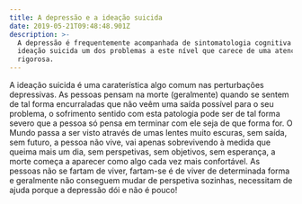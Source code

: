 ```yaml
---
title: A depressão e a ideação suicida
date: 2019-05-21T09:48:48.901Z
description: >-
  A depressão é frequentemente acompanhada de sintomatologia cognitiva , sendo a
  ideação suicida um dos problemas a este nível que carece de uma atenção
  rigorosa.
---
```

A ideação suicida é uma caraterística algo comum nas perturbações depressivas. As pessoas pensam na morte (geralmente) quando se sentem de tal forma encurraladas que não veêm uma saída possível para o seu problema, o sofrimento sentido com esta patologia pode ser de tal forma severo que a pessoa só pensa em terminar com ele seja de que forma for. O Mundo passa a ser visto através de umas lentes muito escuras, sem saída, sem futuro, a pessoa não vive, vai apenas sobrevivendo à medida que queima mais um dia, sem perspetivas, sem objetivos, sem esperança, a morte começa a aparecer como algo cada vez mais confortável. As pessoas não se fartam de viver, fartam-se é de viver de determinada forma e geralmente não conseguem mudar de perspetiva sozinhas, necessitam de ajuda porque a depressão dói e não é pouco!


